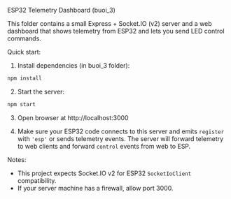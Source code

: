 ESP32 Telemetry Dashboard (buoi_3)

This folder contains a small Express + Socket.IO (v2) server and a web dashboard that shows telemetry from ESP32 and lets you send LED control commands.

Quick start:

1. Install dependencies (in buoi_3 folder):

```bash
npm install
```

2. Start the server:

```bash
npm start
```

3. Open browser at http://localhost:3000

4. Make sure your ESP32 code connects to this server and emits `register` with `'esp'` or sends telemetry events. The server will forward telemetry to web clients and forward `control` events from web to ESP.

Notes:
- This project expects Socket.IO v2 for ESP32 `SocketIoClient` compatibility.
- If your server machine has a firewall, allow port 3000.
